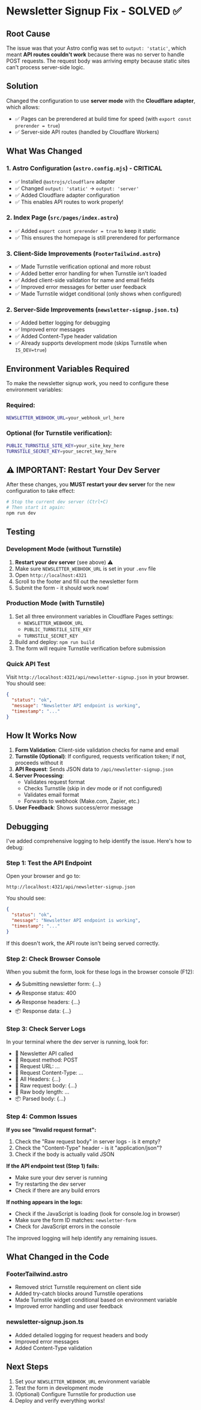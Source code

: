 # Newsletter Signup Fix - SOLVED ✅

## Root Cause

The issue was that your Astro config was set to `output: 'static'`, which meant **API routes couldn't work** because there was no server to handle POST requests. The request body was arriving empty because static sites can't process server-side logic.

## Solution

Changed the configuration to use **server mode** with the **Cloudflare adapter**, which allows:
- ✅ Pages can be prerendered at build time for speed (with `export const prerender = true`)
- ✅ Server-side API routes (handled by Cloudflare Workers)

## What Was Changed

### 1. **Astro Configuration** (`astro.config.mjs`) - CRITICAL
- ✅ Installed `@astrojs/cloudflare` adapter
- ✅ Changed `output: 'static'` → `output: 'server'`
- ✅ Added Cloudflare adapter configuration
- ✅ This enables API routes to work properly!

### 2. **Index Page** (`src/pages/index.astro`)
- ✅ Added `export const prerender = true` to keep it static
- ✅ This ensures the homepage is still prerendered for performance

### 3. **Client-Side Improvements** (`FooterTailwind.astro`)
- ✅ Made Turnstile verification optional and more robust
- ✅ Added better error handling for when Turnstile isn't loaded
- ✅ Added client-side validation for name and email fields
- ✅ Improved error messages for better user feedback
- ✅ Made Turnstile widget conditional (only shows when configured)

### 2. **Server-Side Improvements** (`newsletter-signup.json.ts`)
- ✅ Added better logging for debugging
- ✅ Improved error messages
- ✅ Added Content-Type header validation
- ✅ Already supports development mode (skips Turnstile when `IS_DEV=true`)

## Environment Variables Required

To make the newsletter signup work, you need to configure these environment variables:

### Required:
```bash
NEWSLETTER_WEBHOOK_URL=your_webhook_url_here
```

### Optional (for Turnstile verification):
```bash
PUBLIC_TURNSTILE_SITE_KEY=your_site_key_here
TURNSTILE_SECRET_KEY=your_secret_key_here
```

## ⚠️ IMPORTANT: Restart Your Dev Server

After these changes, you **MUST restart your dev server** for the new configuration to take effect:

```bash
# Stop the current dev server (Ctrl+C)
# Then start it again:
npm run dev
```

## Testing

### Development Mode (without Turnstile)
1. **Restart your dev server** (see above) ⚠️
2. Make sure `NEWSLETTER_WEBHOOK_URL` is set in your `.env` file
3. Open `http://localhost:4321`
4. Scroll to the footer and fill out the newsletter form
5. Submit the form - it should work now!

### Production Mode (with Turnstile)
1. Set all three environment variables in Cloudflare Pages settings:
   - `NEWSLETTER_WEBHOOK_URL`
   - `PUBLIC_TURNSTILE_SITE_KEY`
   - `TURNSTILE_SECRET_KEY`
2. Build and deploy: `npm run build`
3. The form will require Turnstile verification before submission

### Quick API Test
Visit `http://localhost:4321/api/newsletter-signup.json` in your browser.
You should see:
```json
{
  "status": "ok",
  "message": "Newsletter API endpoint is working",
  "timestamp": "..."
}
```

## How It Works Now

1. **Form Validation**: Client-side validation checks for name and email
2. **Turnstile (Optional)**: If configured, requests verification token; if not, proceeds without it
3. **API Request**: Sends JSON data to `/api/newsletter-signup.json`
4. **Server Processing**: 
   - Validates request format
   - Checks Turnstile (skip in dev mode or if not configured)
   - Validates email format
   - Forwards to webhook (Make.com, Zapier, etc.)
5. **User Feedback**: Shows success/error message

## Debugging

I've added comprehensive logging to help identify the issue. Here's how to debug:

### Step 1: Test the API Endpoint
Open your browser and go to:
```
http://localhost:4321/api/newsletter-signup.json
```

You should see:
```json
{
  "status": "ok",
  "message": "Newsletter API endpoint is working",
  "timestamp": "..."
}
```

If this doesn't work, the API route isn't being served correctly.

### Step 2: Check Browser Console
When you submit the form, look for these logs in the browser console (F12):
- 📤 Submitting newsletter form: {...}
- 📥 Response status: 400
- 📥 Response headers: {...}
- 📦 Response data: {...}

### Step 3: Check Server Logs
In your terminal where the dev server is running, look for:
- 🔔 Newsletter API called
- 📨 Request method: POST
- 📨 Request URL: ...
- 📨 Request Content-Type: ...
- 📨 All Headers: {...}
- 📨 Raw request body: {...}
- 📨 Raw body length: ...
- 📦 Parsed body: {...}

### Step 4: Common Issues

**If you see "Invalid request format":**
1. Check the "Raw request body" in server logs - is it empty?
2. Check the "Content-Type" header - is it "application/json"?
3. Check if the body is actually valid JSON

**If the API endpoint test (Step 1) fails:**
- Make sure your dev server is running
- Try restarting the dev server
- Check if there are any build errors

**If nothing appears in the logs:**
- Check if the JavaScript is loading (look for console.log in browser)
- Make sure the form ID matches: `newsletter-form`
- Check for JavaScript errors in the console

The improved logging will help identify any remaining issues.

## What Changed in the Code

### FooterTailwind.astro
- Removed strict Turnstile requirement on client side
- Added try-catch blocks around Turnstile operations
- Made Turnstile widget conditional based on environment variable
- Improved error handling and user feedback

### newsletter-signup.json.ts
- Added detailed logging for request headers and body
- Improved error messages
- Added Content-Type validation

## Next Steps

1. Set your `NEWSLETTER_WEBHOOK_URL` environment variable
2. Test the form in development mode
3. (Optional) Configure Turnstile for production use
4. Deploy and verify everything works!

